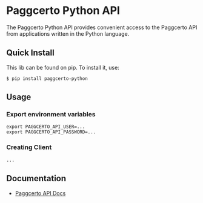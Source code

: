 # Paggcerto Python API
The Paggcerto Python API provides convenient access to the Paggcerto API from applications written in the Python language. 

## Quick Install
This lib can be found on pip. To install it, use:


```
$ pip install paggcerto-python
```

## Usage

### Export environment variables

```
export PAGGCERTO_API_USER=...
export PAGGCERTO_API_PASSWORD=...
```

### Creating Client

```
...
```

## Documentation
- <a href="https://desenvolvedor.paggcerto.com.br/v1">Paggcerto API Docs</a>

